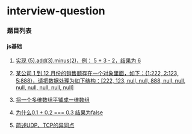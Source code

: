 # interview-question

### 题目列表

#### js基础

1. [实现 (5).add(3).minus(2)，例： 5 + 3 - 2，结果为 6](https://github.com/lxinr/interview-question/issues/1)

2. [某公司 1 到 12 月份的销售额存在一个对象里面，如下：{1:222, 2:123, 5:888}，请把数据处理为如下结构：[222, 123, null, null, 888, null, null, null, null, null, null, null]](https://github.com/lxinr/interview-question/issues/2)

3. [将一个多维数组平铺成一维数组](https://github.com/lxinr/interview-question/issues/3)

4. [为什么0.1 + 0.2 === 0.3 结果为false](https://github.com/lxinr/interview-question/issues/4)

5. [简述UDP、TCP的异同点](https://github.com/lxinr/interview-question/issues/5)
